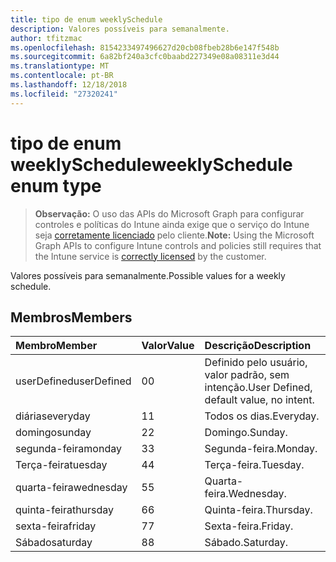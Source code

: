```yaml
---
title: tipo de enum weeklySchedule
description: Valores possíveis para semanalmente.
author: tfitzmac
ms.openlocfilehash: 8154233497496627d20cb08fbeb28b6e147f548b
ms.sourcegitcommit: 6a82bf240a3cfc0baabd227349e08a08311e3d44
ms.translationtype: MT
ms.contentlocale: pt-BR
ms.lasthandoff: 12/18/2018
ms.locfileid: "27320241"
---
```

# <a name="weeklyschedule-enum-type"></a><span data-ttu-id="945af-103">tipo de enum weeklySchedule</span><span class="sxs-lookup"><span data-stu-id="945af-103">weeklySchedule enum type</span></span>

> <span data-ttu-id="945af-104">**Observação:** O uso das APIs do Microsoft Graph para configurar controles e políticas do Intune ainda exige que o serviço do Intune seja [corretamente licenciado](https://go.microsoft.com/fwlink/?linkid=839381) pelo cliente.</span><span class="sxs-lookup"><span data-stu-id="945af-104">**Note:** Using the Microsoft Graph APIs to configure Intune controls and policies still requires that the Intune service is [correctly licensed](https://go.microsoft.com/fwlink/?linkid=839381) by the customer.</span></span>

<span data-ttu-id="945af-105">Valores possíveis para semanalmente.</span><span class="sxs-lookup"><span data-stu-id="945af-105">Possible values for a weekly schedule.</span></span>
## <a name="members"></a><span data-ttu-id="945af-106">Membros</span><span class="sxs-lookup"><span data-stu-id="945af-106">Members</span></span>
|<span data-ttu-id="945af-107">Membro</span><span class="sxs-lookup"><span data-stu-id="945af-107">Member</span></span>|<span data-ttu-id="945af-108">Valor</span><span class="sxs-lookup"><span data-stu-id="945af-108">Value</span></span>|<span data-ttu-id="945af-109">Descrição</span><span class="sxs-lookup"><span data-stu-id="945af-109">Description</span></span>|
|:---|:---|:---|
|<span data-ttu-id="945af-110">userDefined</span><span class="sxs-lookup"><span data-stu-id="945af-110">userDefined</span></span>|<span data-ttu-id="945af-111">0</span><span class="sxs-lookup"><span data-stu-id="945af-111">0</span></span>|<span data-ttu-id="945af-112">Definido pelo usuário, valor padrão, sem intenção.</span><span class="sxs-lookup"><span data-stu-id="945af-112">User Defined, default value, no intent.</span></span>|
|<span data-ttu-id="945af-113">diárias</span><span class="sxs-lookup"><span data-stu-id="945af-113">everyday</span></span>|<span data-ttu-id="945af-114">1</span><span class="sxs-lookup"><span data-stu-id="945af-114">1</span></span>|<span data-ttu-id="945af-115">Todos os dias.</span><span class="sxs-lookup"><span data-stu-id="945af-115">Everyday.</span></span>|
|<span data-ttu-id="945af-116">domingo</span><span class="sxs-lookup"><span data-stu-id="945af-116">sunday</span></span>|<span data-ttu-id="945af-117">2</span><span class="sxs-lookup"><span data-stu-id="945af-117">2</span></span>|<span data-ttu-id="945af-118">Domingo.</span><span class="sxs-lookup"><span data-stu-id="945af-118">Sunday.</span></span>|
|<span data-ttu-id="945af-119">segunda-feira</span><span class="sxs-lookup"><span data-stu-id="945af-119">monday</span></span>|<span data-ttu-id="945af-120">3</span><span class="sxs-lookup"><span data-stu-id="945af-120">3</span></span>|<span data-ttu-id="945af-121">Segunda-feira.</span><span class="sxs-lookup"><span data-stu-id="945af-121">Monday.</span></span>|
|<span data-ttu-id="945af-122">Terça-feira</span><span class="sxs-lookup"><span data-stu-id="945af-122">tuesday</span></span>|<span data-ttu-id="945af-123">4</span><span class="sxs-lookup"><span data-stu-id="945af-123">4</span></span>|<span data-ttu-id="945af-124">Terça-feira.</span><span class="sxs-lookup"><span data-stu-id="945af-124">Tuesday.</span></span>|
|<span data-ttu-id="945af-125">quarta-feira</span><span class="sxs-lookup"><span data-stu-id="945af-125">wednesday</span></span>|<span data-ttu-id="945af-126">5</span><span class="sxs-lookup"><span data-stu-id="945af-126">5</span></span>|<span data-ttu-id="945af-127">Quarta-feira.</span><span class="sxs-lookup"><span data-stu-id="945af-127">Wednesday.</span></span>|
|<span data-ttu-id="945af-128">quinta-feira</span><span class="sxs-lookup"><span data-stu-id="945af-128">thursday</span></span>|<span data-ttu-id="945af-129">6</span><span class="sxs-lookup"><span data-stu-id="945af-129">6</span></span>|<span data-ttu-id="945af-130">Quinta-feira.</span><span class="sxs-lookup"><span data-stu-id="945af-130">Thursday.</span></span>|
|<span data-ttu-id="945af-131">sexta-feira</span><span class="sxs-lookup"><span data-stu-id="945af-131">friday</span></span>|<span data-ttu-id="945af-132">7</span><span class="sxs-lookup"><span data-stu-id="945af-132">7</span></span>|<span data-ttu-id="945af-133">Sexta-feira.</span><span class="sxs-lookup"><span data-stu-id="945af-133">Friday.</span></span>|
|<span data-ttu-id="945af-134">Sábado</span><span class="sxs-lookup"><span data-stu-id="945af-134">saturday</span></span>|<span data-ttu-id="945af-135">8</span><span class="sxs-lookup"><span data-stu-id="945af-135">8</span></span>|<span data-ttu-id="945af-136">Sábado.</span><span class="sxs-lookup"><span data-stu-id="945af-136">Saturday.</span></span>|



